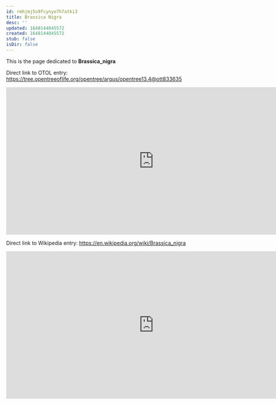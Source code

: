 ```yaml
---
id: rmhjmj5o9fcynyo7h7atki3
title: Brassica Nigra
desc: ''
updated: 1648144045572
created: 1648144045572
stub: false
isDir: false
---
```

This is the page dedicated to **Brassica_nigra**


Direct link to OTOL entry: https://tree.opentreeoflife.org/opentree/argus/opentree13.4@ott833635



<html>
    <body>
    <iframe src="https://tree.opentreeoflife.org/opentree/argus/opentree13.4@ott833635"
    width="800" height="400" frameborder="0" allowfullscreen> </iframe>
    </body>
</html>
    


Direct link to Wikipedia entry: https://en.wikipedia.org/wiki/Brassica_nigra



<html>
    <body>
    <iframe src="https://en.wikipedia.org/wiki/Brassica_nigra"
    width="800" height="400" frameborder="0" allowfullscreen> </iframe>
    </body>
</html>
    
